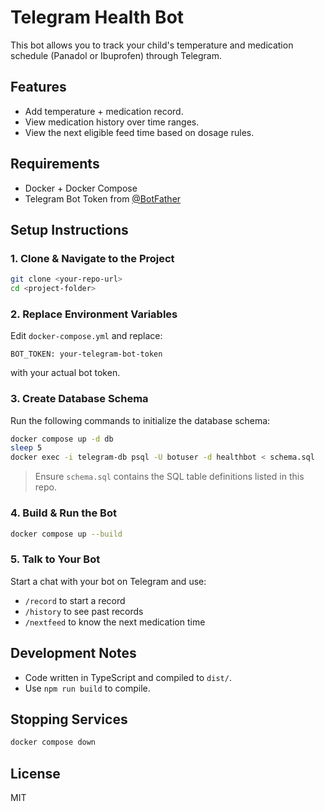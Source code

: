 # Telegram Health Bot

This bot allows you to track your child's temperature and medication schedule (Panadol or Ibuprofen) through Telegram.

## Features
- Add temperature + medication record.
- View medication history over time ranges.
- View the next eligible feed time based on dosage rules.

## Requirements
- Docker + Docker Compose
- Telegram Bot Token from [@BotFather](https://t.me/BotFather)

## Setup Instructions

### 1. Clone & Navigate to the Project
```bash
git clone <your-repo-url>
cd <project-folder>
```

### 2. Replace Environment Variables
Edit `docker-compose.yml` and replace:
```
BOT_TOKEN: your-telegram-bot-token
```
with your actual bot token.

### 3. Create Database Schema
Run the following commands to initialize the database schema:
```bash
docker compose up -d db
sleep 5
docker exec -i telegram-db psql -U botuser -d healthbot < schema.sql
```
> Ensure `schema.sql` contains the SQL table definitions listed in this repo.

### 4. Build & Run the Bot
```bash
docker compose up --build
```

### 5. Talk to Your Bot
Start a chat with your bot on Telegram and use:
- `/record` to start a record
- `/history` to see past records
- `/nextfeed` to know the next medication time

## Development Notes
- Code written in TypeScript and compiled to `dist/`.
- Use `npm run build` to compile.

## Stopping Services
```bash
docker compose down
```

## License
MIT
